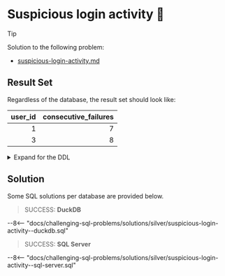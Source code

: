 # Suspicious login activity 🤔

> [!TIP]
>
> Solution to the following problem:
>
> - [suspicious-login-activity.md](../../problems/silver/suspicious-login-activity.md)

## Result Set

Regardless of the database, the result set should look like:

| user_id | consecutive_failures |
| ------: | -------------------: |
|       1 |                    7 |
|       3 |                    8 |

<details>
<summary>Expand for the DDL</summary>
--8<-- "docs/challenging-sql-problems/solutions/silver/suspicious-login-activity.sql"
</details>

## Solution

Some SQL solutions per database are provided below.

<!-- prettier-ignore -->
> SUCCESS: **DuckDB**
>
--8<-- "docs/challenging-sql-problems/solutions/silver/suspicious-login-activity--duckdb.sql"

<!-- prettier-ignore -->
> SUCCESS: **SQL Server**
>
--8<-- "docs/challenging-sql-problems/solutions/silver/suspicious-login-activity--sql-server.sql"
